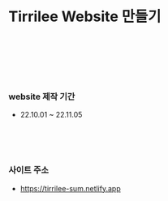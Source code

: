# Tirrilee Website 만들기

<br>
<br>
<br>
<br>
<br>

### website 제작 기간

- 22.10.01 ~ 22.11.05

<br>
<br>
<br>

### 사이트 주소

- https://tirrilee-sum.netlify.app
